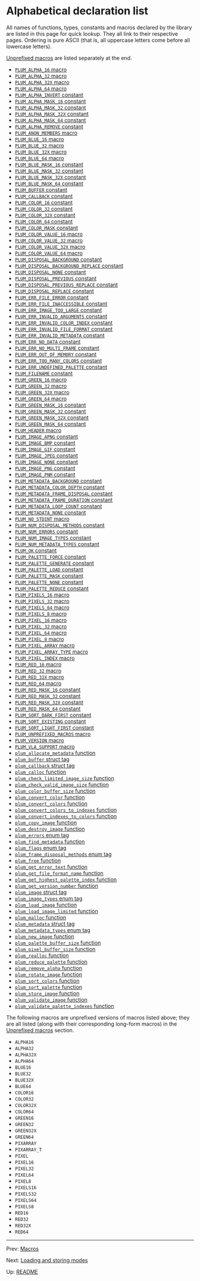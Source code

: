# Alphabetical declaration list

All names of functions, types, constants and macros declared by the library are listed in this page for quick lookup.
They all link to their respective pages.
Ordering is pure ASCII (that is, all uppercase letters come before all lowercase letters).

[Unprefixed macros][unprefixed] are listed separately at the end.

- [`PLUM_ALPHA_16` macro](macros.md#color-macros)
- [`PLUM_ALPHA_32` macro](macros.md#color-macros)
- [`PLUM_ALPHA_32X` macro](macros.md#color-macros)
- [`PLUM_ALPHA_64` macro](macros.md#color-macros)
- [`PLUM_ALPHA_INVERT` constant](constants.md#loading-flags)
- [`PLUM_ALPHA_MASK_16` constant](constants.md#color-mask-constants)
- [`PLUM_ALPHA_MASK_32` constant](constants.md#color-mask-constants)
- [`PLUM_ALPHA_MASK_32X` constant](constants.md#color-mask-constants)
- [`PLUM_ALPHA_MASK_64` constant](constants.md#color-mask-constants)
- [`PLUM_ALPHA_REMOVE` constant](constants.md#loading-flags)
- [`PLUM_ANON_MEMBERS` macro](macros.md#feature-test-macros)
- [`PLUM_BLUE_16` macro](macros.md#color-macros)
- [`PLUM_BLUE_32` macro](macros.md#color-macros)
- [`PLUM_BLUE_32X` macro](macros.md#color-macros)
- [`PLUM_BLUE_64` macro](macros.md#color-macros)
- [`PLUM_BLUE_MASK_16` constant](constants.md#color-mask-constants)
- [`PLUM_BLUE_MASK_32` constant](constants.md#color-mask-constants)
- [`PLUM_BLUE_MASK_32X` constant](constants.md#color-mask-constants)
- [`PLUM_BLUE_MASK_64` constant](constants.md#color-mask-constants)
- [`PLUM_BUFFER` constant](constants.md#special-loading-and-storing-modes)
- [`PLUM_CALLBACK` constant](constants.md#special-loading-and-storing-modes)
- [`PLUM_COLOR_16` constant](constants.md#loading-flags)
- [`PLUM_COLOR_32` constant](constants.md#loading-flags)
- [`PLUM_COLOR_32X` constant](constants.md#loading-flags)
- [`PLUM_COLOR_64` constant](constants.md#loading-flags)
- [`PLUM_COLOR_MASK` constant](constants.md#loading-flags)
- [`PLUM_COLOR_VALUE_16` macro](macros.md#color-macros)
- [`PLUM_COLOR_VALUE_32` macro](macros.md#color-macros)
- [`PLUM_COLOR_VALUE_32X` macro](macros.md#color-macros)
- [`PLUM_COLOR_VALUE_64` macro](macros.md#color-macros)
- [`PLUM_DISPOSAL_BACKGROUND` constant](constants.md#frame-disposal-methods)
- [`PLUM_DISPOSAL_BACKGROUND_REPLACE` constant](constants.md#frame-disposal-methods)
- [`PLUM_DISPOSAL_NONE` constant](constants.md#frame-disposal-methods)
- [`PLUM_DISPOSAL_PREVIOUS` constant](constants.md#frame-disposal-methods)
- [`PLUM_DISPOSAL_PREVIOUS_REPLACE` constant](constants.md#frame-disposal-methods)
- [`PLUM_DISPOSAL_REPLACE` constant](constants.md#frame-disposal-methods)
- [`PLUM_ERR_FILE_ERROR` constant](constants.md#errors)
- [`PLUM_ERR_FILE_INACCESSIBLE` constant](constants.md#errors)
- [`PLUM_ERR_IMAGE_TOO_LARGE` constant](constants.md#errors)
- [`PLUM_ERR_INVALID_ARGUMENTS` constant](constants.md#errors)
- [`PLUM_ERR_INVALID_COLOR_INDEX` constant](constants.md#errors)
- [`PLUM_ERR_INVALID_FILE_FORMAT` constant](constants.md#errors)
- [`PLUM_ERR_INVALID_METADATA` constant](constants.md#errors)
- [`PLUM_ERR_NO_DATA` constant](constants.md#errors)
- [`PLUM_ERR_NO_MULTI_FRAME` constant](constants.md#errors)
- [`PLUM_ERR_OUT_OF_MEMORY` constant](constants.md#errors)
- [`PLUM_ERR_TOO_MANY_COLORS` constant](constants.md#errors)
- [`PLUM_ERR_UNDEFINED_PALETTE` constant](constants.md#errors)
- [`PLUM_FILENAME` constant](constants.md#special-loading-and-storing-modes)
- [`PLUM_GREEN_16` macro](macros.md#color-macros)
- [`PLUM_GREEN_32` macro](macros.md#color-macros)
- [`PLUM_GREEN_32X` macro](macros.md#color-macros)
- [`PLUM_GREEN_64` macro](macros.md#color-macros)
- [`PLUM_GREEN_MASK_16` constant](constants.md#color-mask-constants)
- [`PLUM_GREEN_MASK_32` constant](constants.md#color-mask-constants)
- [`PLUM_GREEN_MASK_32X` constant](constants.md#color-mask-constants)
- [`PLUM_GREEN_MASK_64` constant](constants.md#color-mask-constants)
- [`PLUM_HEADER` macro](macros.md#feature-test-macros)
- [`PLUM_IMAGE_APNG` constant](constants.md#image-types)
- [`PLUM_IMAGE_BMP` constant](constants.md#image-types)
- [`PLUM_IMAGE_GIF` constant](constants.md#image-types)
- [`PLUM_IMAGE_JPEG` constant](constants.md#image-types)
- [`PLUM_IMAGE_NONE` constant](constants.md#image-types)
- [`PLUM_IMAGE_PNG` constant](constants.md#image-types)
- [`PLUM_IMAGE_PNM` constant](constants.md#image-types)
- [`PLUM_METADATA_BACKGROUND` constant](constants.md#metadata-node-types)
- [`PLUM_METADATA_COLOR_DEPTH` constant](constants.md#metadata-node-types)
- [`PLUM_METADATA_FRAME_DISPOSAL` constant](constants.md#metadata-node-types)
- [`PLUM_METADATA_FRAME_DURATION` constant](constants.md#metadata-node-types)
- [`PLUM_METADATA_LOOP_COUNT` constant](constants.md#metadata-node-types)
- [`PLUM_METADATA_NONE` constant](constants.md#metadata-node-types)
- [`PLUM_NO_STDINT` macro](macros.md#feature-test-macros)
- [`PLUM_NUM_DISPOSAL_METHODS` constant](constants.md#number-of-constants)
- [`PLUM_NUM_ERRORS` constant](constants.md#number-of-constants)
- [`PLUM_NUM_IMAGE_TYPES` constant](constants.md#number-of-constants)
- [`PLUM_NUM_METADATA_TYPES` constant](constants.md#number-of-constants)
- [`PLUM_OK` constant](constants.md#errors)
- [`PLUM_PALETTE_FORCE` constant](constants.md#loading-flags)
- [`PLUM_PALETTE_GENERATE` constant](constants.md#loading-flags)
- [`PLUM_PALETTE_LOAD` constant](constants.md#loading-flags)
- [`PLUM_PALETTE_MASK` constant](constants.md#loading-flags)
- [`PLUM_PALETTE_NONE` constant](constants.md#loading-flags)
- [`PLUM_PALETTE_REDUCE` constant](constants.md#loading-flags)
- [`PLUM_PIXELS_16` macro](macros.md#array-casts)
- [`PLUM_PIXELS_32` macro](macros.md#array-casts)
- [`PLUM_PIXELS_64` macro](macros.md#array-casts)
- [`PLUM_PIXELS_8` macro](macros.md#array-casts)
- [`PLUM_PIXEL_16` macro](macros.md#pixel-index-macros)
- [`PLUM_PIXEL_32` macro](macros.md#pixel-index-macros)
- [`PLUM_PIXEL_64` macro](macros.md#pixel-index-macros)
- [`PLUM_PIXEL_8` macro](macros.md#pixel-index-macros)
- [`PLUM_PIXEL_ARRAY` macro](macros.md#array-declaration)
- [`PLUM_PIXEL_ARRAY_TYPE` macro](macros.md#array-type)
- [`PLUM_PIXEL_INDEX` macro](macros.md#pixel-index-macros)
- [`PLUM_RED_16` macro](macros.md#color-macros)
- [`PLUM_RED_32` macro](macros.md#color-macros)
- [`PLUM_RED_32X` macro](macros.md#color-macros)
- [`PLUM_RED_64` macro](macros.md#color-macros)
- [`PLUM_RED_MASK_16` constant](constants.md#color-mask-constants)
- [`PLUM_RED_MASK_32` constant](constants.md#color-mask-constants)
- [`PLUM_RED_MASK_32X` constant](constants.md#color-mask-constants)
- [`PLUM_RED_MASK_64` constant](constants.md#color-mask-constants)
- [`PLUM_SORT_DARK_FIRST` constant](constants.md#loading-flags)
- [`PLUM_SORT_EXISTING` constant](constants.md#loading-flags)
- [`PLUM_SORT_LIGHT_FIRST` constant](constants.md#loading-flags)
- [`PLUM_UNPREFIXED_MACROS` macro](macros.md#feature-test-macros)
- [`PLUM_VERSION` macro](macros.md#feature-test-macros)
- [`PLUM_VLA_SUPPORT` macro](macros.md#feature-test-macros)
- [`plum_allocate_metadata` function](functions.md#plum_allocate_metadata)
- [`plum_buffer` struct tag](structs.md#plum_buffer)
- [`plum_callback` struct tag](structs.md#plum_callback)
- [`plum_calloc` function](functions.md#plum_calloc)
- [`plum_check_limited_image_size` function](functions.md#plum_check_limited_image_size)
- [`plum_check_valid_image_size` function](functions.md#plum_check_valid_image_size)
- [`plum_color_buffer_size` function](functions.md#plum_color_buffer_size)
- [`plum_convert_color` function](functions.md#plum_convert_color)
- [`plum_convert_colors` function](functions.md#plum_convert_colors)
- [`plum_convert_colors_to_indexes` function](functions.md#plum_convert_colors_to_indexes)
- [`plum_convert_indexes_to_colors` function](functions.md#plum_convert_indexes_to_colors)
- [`plum_copy_image` function](functions.md#plum_copy_image)
- [`plum_destroy_image` function](functions.md#plum_destroy_image)
- [`plum_errors` enum tag](constants.md#errors)
- [`plum_find_metadata` function](functions.md#plum_find_metadata)
- [`plum_flags` enum tag](constants.md#loading-flags)
- [`plum_frame_disposal_methods` enum tag](constants.md#frame-disposal-methods)
- [`plum_free` function](functions.md#plum_free)
- [`plum_get_error_text` function](functions.md#plum_get_error_text)
- [`plum_get_file_format_name` function](functions.md#plum_get_file_format_name)
- [`plum_get_highest_palette_index` function](functions.md#plum_get_highest_palette_index)
- [`plum_get_version_number` function](functions.md#plum_get_version_number)
- [`plum_image` struct tag](structs.md#plum_image)
- [`plum_image_types` enum tag](constants.md#image-types)
- [`plum_load_image` function](functions.md#plum_load_image)
- [`plum_load_image_limited` function](functions.md#plum_load_image_limited)
- [`plum_malloc` function](functions.md#plum_malloc)
- [`plum_metadata` struct tag](structs.md#plum_metadata)
- [`plum_metadata_types` enum tag](constants.md#metadata-node-types)
- [`plum_new_image` function](functions.md#plum_new_image)
- [`plum_palette_buffer_size` function](functions.md#plum_palette_buffer_size)
- [`plum_pixel_buffer_size` function](functions.md#plum_pixel_buffer_size)
- [`plum_realloc` function](functions.md#plum_realloc)
- [`plum_reduce_palette` function](functions.md#plum_reduce_palette)
- [`plum_remove_alpha` function](functions.md#plum_remove_alpha)
- [`plum_rotate_image` function](functions.md#plum_rotate_image)
- [`plum_sort_colors` function](functions.md#plum_sort_colors)
- [`plum_sort_palette` function](functions.md#plum_sort_palette)
- [`plum_store_image` function](functions.md#plum_store_image)
- [`plum_validate_image` function](functions.md#plum_validate_image)
- [`plum_validate_palette_indexes` function](functions.md#plum_validate_palette_indexes)

The following macros are unprefixed versions of macros listed above; they are all listed (along with their
corresponding long-form macros) in the [Unprefixed macros][unprefixed] section.

- `ALPHA16`
- `ALPHA32`
- `ALPHA32X`
- `ALPHA64`
- `BLUE16`
- `BLUE32`
- `BLUE32X`
- `BLUE64`
- `COLOR16`
- `COLOR32`
- `COLOR32X`
- `COLOR64`
- `GREEN16`
- `GREEN32`
- `GREEN32X`
- `GREEN64`
- `PIXARRAY`
- `PIXARRAY_T`
- `PIXEL`
- `PIXEL16`
- `PIXEL32`
- `PIXEL64`
- `PIXEL8`
- `PIXELS16`
- `PIXELS32`
- `PIXELS64`
- `PIXELS8`
- `RED16`
- `RED32`
- `RED32X`
- `RED64`

* * *

Prev: [Macros](macros.md)

Next: [Loading and storing modes](modes.md)

Up: [README](README.md)

[unprefixed]: macros.md#unprefixed-macros

